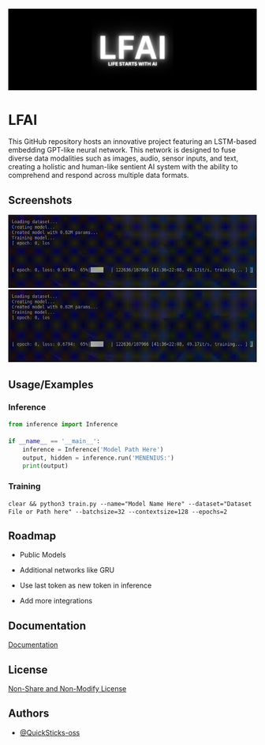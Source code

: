 
![Logo](images/banner.png)


# LFAI

This GitHub repository hosts an innovative project featuring an LSTM-based embedding GPT-like neural network. This network is designed to fuse diverse data modalities such as images, audio, sensor inputs, and text, creating a holistic and human-like sentient AI system with the ability to comprehend and respond across multiple data formats.

## Screenshots

![Training](images/training.gif)
![Inference](images/training.gif)


## Usage/Examples

### Inference
```python
from inference import Inference

if __name__ == '__main__':
    inference = Inference('Model Path Here')
    output, hidden = inference.run('MENENIUS:')
    print(output)
```
### Training
```shell
clear && python3 train.py --name="Model Name Here" --dataset="Dataset File or Path here" --batchsize=32 --contextsize=128 --epochs=2
```

## Roadmap

- Public Models

- Additional networks like GRU

- Use last token as new token in inference

- Add more integrations


## Documentation

[Documentation](https://linktodocumentation)


## License

[Non-Share and Non-Modify License](LICENSE.MD)


## Authors

- [@QuickSticks-oss](https://github.com/Quicksticks-oss)

